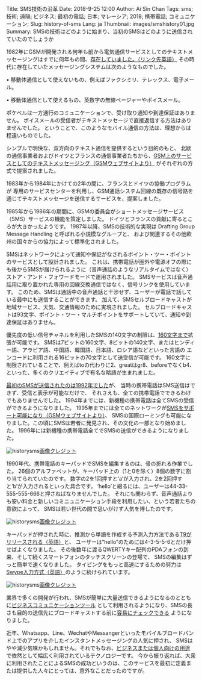 Title: SMS技術の沿革
Date: 2018-9-25 12:00
Author: Ai Sin Chan
Tags: sms; 技術; 遠隔; ビジネス; 最初の電話; 日本; マレーシア; 2018; 携帯電話; コミュニケーション; 
Slug: history-of-sms
Lang: ja
Thumbnail: images/smshistory01.jpg
Summary: SMSの技術はどのように始まり、当初のSMSはどのように送信されていたのでしょうか

1982年にGSMが開発される何年も前から電気通信サービスとしてのテキストメッセージングはすでに何年もの間、[存在していました。（リンク先英語）](http://www.gsmhistory.com/wp-content/uploads/2013/02/SMS-Description-1991-by-K-Holley.pdf) 
その時代に存在していたメッセージングシステムは次のようなものでした。 


•	移動体通信として使えないもの、例えばファクシミリ、テレックス、電子メール。

•	移動体通信として使えるもの、英数字の無線ページャーやボイスメール。

ポケベルは一方通行のコミュニケーションで、受け取り通知や到達保証はありません。
ボイスメールの受信者がテキストメッセージで直接返信する方法はありませんでした。
ということで、このようなモバイル通信の方法は、理想からは程遠いものでした。

シンプルで明快な、双方向のテキスト通信を提供するという目的のもと、
北欧の通信事業者およびドイツとフランスの通信事業者たちから、[GSM上のサービスとしてのテキストメッセージング（GSMウェブサイトより）](http://www.gsm-history.org/31.html) がそれぞれの方式で提案されました。

1983年から1984年にかけての2年の間に、フランスとドイツの協働プログラムが
専用のサービスセンターを利用し、GSM通話システム回線の既存の信号路を通じてテキストメッセージを送信するサービスを、提案しました。

1985年から1986年の期間に、GSMの委員会がショートメッセージサービス（SMS）サービスの機能を策定しました。
ドイツとフランスの貢献に寄るところが大きかったようです。
1987年以降、SMSの技術的な実現は 
Drafting Group Message Handling
と呼ばれる小規模なグループと、
および関連するその他欧州の国々からの協力によって標準化されました。

SMSはネットワークによって通知や保証がなされるポイント・ツー・ポイントのサービスとして設計されました。
これは、携帯電話が圏外や電源オフの際にも後からSMSが届けられるように（音声通話のようなリアルタイムではなく）ストア・アンド・フォワードモードで運用されました。
SMSサービスは音声通話用に取り置かれた専用の回線交換通信ではなく、信号リンクを使用しています。
このため、SMSは通話中の音声通話と干渉せず、ユーザーが電話で話している最中にも送信することができます。
加えて、SMSセルブロードキャストが地域サービス、天気、交通情報のために実現されました。
セルブロードキャストは93文字、ポイント・ツー・マルチポイントをサポートしていて、通知や到達保証はありません。

優先度の低い信号チャネルを利用したSMSの140文字の制限は、[160文字まで](https://ja.wikipedia.org/wiki/%E3%82%B7%E3%83%A7%E3%83%BC%E3%83%88%E3%83%A1%E3%83%83%E3%82%BB%E3%83%BC%E3%82%B8%E3%82%B5%E3%83%BC%E3%83%93%E3%82%B9)拡張が可能です。
SMSは7ビットの160文字、8ビットの140文字、またはヒンディー語、アラビア語、中国語、韓国語、日本語、ロシア語などといった言語の
エンコードに利用される16ビットの70文字として送受信が可能です。
160文字に制限されていることで、例えばtoの代わりに2、greatはgr8、beforeでなくb4、といった、多くのクリエイティブで有名な略語が生まれました。

[最初のSMSが送信されたのは1992年でした](https://blog.xoxzo.com/ja/2018/08/01/history-of-2g/)が、
当時の携帯電話はSMS送信はできず、受信と表示が可能なだけで、
それさえも、全ての携帯電話でできるわけでもありませんでした。
1994年までには、新機種の携帯電話は全てSMSの受信ができるようになりました。
1995年までには全てのネットワークが[SMSをサポート可能になり（GSMウェブサイトより）](http://www.gsm-history.org/32.html)、
SMSの国際ローミングも可能になりました。この頃にSMSは若者に発見され、その文化の一部となり始めました。
1996年には新機種の携帯電話全てでSMSの送信ができるようになりました。

![historysms](/images/smshistory01.jpg)<a class="caption" href="https://www.theguardian.com/technology/2017/may/30/dumbphone-can-i-survive-modern-life-with-the-original-nokia-3310">画像クレジット</a>

1990年代、携帯電話のキーパッドでSMSを編集するのは、骨の折れる作業でした。
26個のアルファベットが、キーパッド上の（1と0を除く）8個の数字に割り当てられていたのです。
数字の2を1回押すと‘a’が入力され、2を2回押すと‘b’が入力されるといった具合です。
‘hello’と綴るには、ユーザーは44-33-555-555-666と押さねばなりませんでした。
それにも関わらず、音声通話よりも安い料金と新しいコミニュニケーション手段を利用したい、という若者たちの意欲によって、
SMSは若い世代の間で思いがけず人気を博したのです。

![historysms](/images/smshistory02.jpg)<a class="caption" href="https://www.dreamstime.com/royalty-free-stock-photography-cell-phone-keypad-image2288707">画像クレジット</a>

キーパッドが押された時に、推測から単語を作成する予測入力方法である[T9がリリースされる（英語）](https://www.cnet.com/news/move-over-t9-here-comes-swype/)と、
ユーザーは“hello”のためには4-3-5-5-6とだけ押せばよくなりました。 
その後数年に渡るQWERTYキー配列のPDAフォンの到来、そして続くスマートフォンのタッチスクリーンの登場で、
SMSの編集はずっと簡単で速くなりました。
タイピングをもっと高速にするための努力は[Swype入力方式（英語）](https://www.cnet.com/news/move-over-t9-here-comes-swype/)のように続けられています。

![historysms](/images/smshistory03.jpg)<a class="caption" href="https://www.cnet.com/news/move-over-t9-here-comes-swype/">画像クレジット</a>

業界で多くの開発が行われ、SMSが簡単に大量送信できるようになるのとともに[ビジネスコミュニケーションツール](https://www.xoxzo.com/ja/about/sms-api/)
として利用されるようになり、SMSの長さも目的の送信先にブロードキャストする前に[容易にチェックできる](http://chadselph.github.io/smssplit/) ようになりました。

近年、Whatsapp、Line、WechatやMessangerといったモバイルブロードバンド上でのアプリを介したインスタントメッセージングの人気に押され、
SMSはやや減少気味かもしれません。それでもなお、[ビジネスまたは個人向けの用途](https://www.xoxzo.com/ja/about/use-cases/)
で依然として幅広く利用されているテクノロジーです。
今から振り返れば、大衆に利用されたことによるSMSの成功というのは、このサービスを最初に定義または提供した人々にとっては、意外なことだったのですが。

